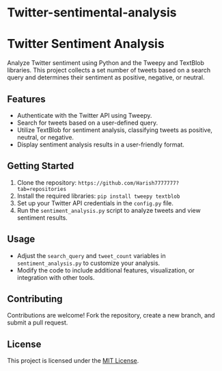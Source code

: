 # Twitter-sentimental-analysis
# Twitter Sentiment Analysis

Analyze Twitter sentiment using Python and the Tweepy and TextBlob libraries. This project collects a set number of tweets based on a search query and determines their sentiment as positive, negative, or neutral.

## Features

- Authenticate with the Twitter API using Tweepy.
- Search for tweets based on a user-defined query.
- Utilize TextBlob for sentiment analysis, classifying tweets as positive, neutral, or negative.
- Display sentiment analysis results in a user-friendly format.

## Getting Started

1. Clone the repository: `https://github.com/Harish7777777?tab=repositories`
2. Install the required libraries: `pip install tweepy textblob`
3. Set up your Twitter API credentials in the `config.py` file.
4. Run the `sentiment_analysis.py` script to analyze tweets and view sentiment results.

## Usage

- Adjust the `search_query` and `tweet_count` variables in `sentiment_analysis.py` to customize your analysis.
- Modify the code to include additional features, visualization, or integration with other tools.

## Contributing

Contributions are welcome! Fork the repository, create a new branch, and submit a pull request.

## License

This project is licensed under the [MIT License](LICENSE).
